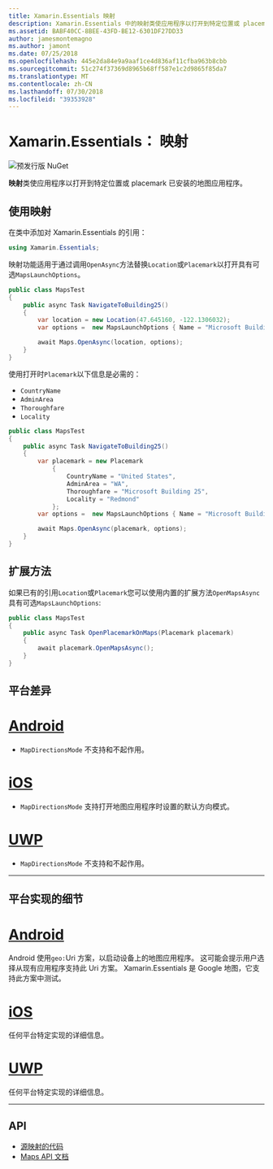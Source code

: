 ```yaml
---
title: Xamarin.Essentials 映射
description: Xamarin.Essentials 中的映射类使应用程序以打开到特定位置或 placemark 已安装的地图应用程序。
ms.assetid: BABF40CC-8BEE-43FD-BE12-6301DF27DD33
author: jamesmontemagno
ms.author: jamont
ms.date: 07/25/2018
ms.openlocfilehash: 445e2da84e9a9aaf1ce4d836af11cfba963b8cbb
ms.sourcegitcommit: 51c274f37369d8965b68ff587e1c2d9865f85da7
ms.translationtype: MT
ms.contentlocale: zh-CN
ms.lasthandoff: 07/30/2018
ms.locfileid: "39353928"
---
```

# <a name="xamarinessentials-maps"></a>Xamarin.Essentials： 映射

![预发行版 NuGet](~/media/shared/pre-release.png)

**映射**类使应用程序以打开到特定位置或 placemark 已安装的地图应用程序。

## <a name="using-maps"></a>使用映射

在类中添加对 Xamarin.Essentials 的引用：

```csharp
using Xamarin.Essentials;
```

映射功能适用于通过调用`OpenAsync`方法替换`Location`或`Placemark`以打开具有可选`MapsLaunchOptions`。

```csharp
public class MapsTest
{
    public async Task NavigateToBuilding25()
    {
        var location = new Location(47.645160, -122.1306032);
        var options =  new MapsLaunchOptions { Name = "Microsoft Building 25" };

        await Maps.OpenAsync(location, options);
    }
}
```

使用打开时`Placemark`以下信息是必需的：

* `CountryName`
* `AdminArea`
* `Thoroughfare`
* `Locality`

```csharp
public class MapsTest
{
    public async Task NavigateToBuilding25()
    {
        var placemark = new Placemark
            {
                CountryName = "United States",
                AdminArea = "WA",
                Thoroughfare = "Microsoft Building 25",
                Locality = "Redmond"
            };
        var options =  new MapsLaunchOptions { Name = "Microsoft Building 25" };

        await Maps.OpenAsync(placemark, options);
    }
}
```

## <a name="extension-methods"></a>扩展方法

如果已有的引用`Location`或`Placemark`您可以使用内置的扩展方法`OpenMapsAsync`具有可选`MapsLaunchOptions`:

```csharp
public class MapsTest
{
    public async Task OpenPlacemarkOnMaps(Placemark placemark)
    {
        await placemark.OpenMapsAsync();
    }
}
```

## <a name="platform-differences"></a>平台差异

# <a name="androidtabandroid"></a>[Android](#tab/android)

* `MapDirectionsMode` 不支持和不起作用。

# <a name="iostabios"></a>[iOS](#tab/ios)

* `MapDirectionsMode` 支持打开地图应用程序时设置的默认方向模式。

# <a name="uwptabuwp"></a>[UWP](#tab/uwp)

* `MapDirectionsMode` 不支持和不起作用。

--------------

## <a name="platform-implementation-specifics"></a>平台实现的细节

# <a name="androidtabandroid"></a>[Android](#tab/android)

Android 使用`geo:`Uri 方案，以启动设备上的地图应用程序。 这可能会提示用户选择从现有应用程序支持此 Uri 方案。  Xamarin.Essentials 是 Google 地图，它支持此方案中测试。

# <a name="iostabios"></a>[iOS](#tab/ios)

任何平台特定实现的详细信息。

# <a name="uwptabuwp"></a>[UWP](#tab/uwp)

任何平台特定实现的详细信息。

--------------

## <a name="api"></a>API

- [源映射的代码](https://github.com/xamarin/Essentials/tree/master/Xamarin.Essentials/Maps)
- [Maps API 文档](xref:Xamarin.Essentials.Maps)
